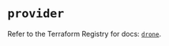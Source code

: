# `provider`

Refer to the Terraform Registry for docs: [`drone`](https://registry.terraform.io/providers/kazanexpress/drone/0.4.0/docs).
